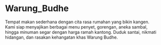 # Warung_Budhe
Tempat makan sederhana dengan cita rasa rumahan yang bikin kangen. Kami siap menyajikan berbagai menu penyet, gorengan, aneka sambal, hingga minuman segar dengan harga ramah kantong. Duduk santai, nikmati hidangan, dan rasakan kehangatan khas Warung Budhe.
